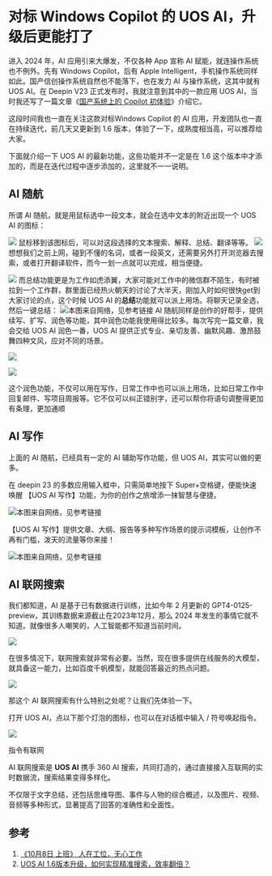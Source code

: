# 对标 Windows Copilot 的 UOS AI，升级后更能打了

进入 2024 年，AI 应用引来大爆发，不仅各种 App 宣称 AI 赋能，就连操作系统也不例外。先有 Windows Copilot，后有 Apple Intelligent，手机操作系统同样如此。国产信创操作系统自然也不能落下，也在发力 AI 与操作系统，这其中就有 UOS AI。在 Deepin V23 正式发布时，我就注意到其中的一款应用 UOS AI，当时我还写了一篇文章《[国产系统上的 Copilot 初体验](https://mp.weixin.qq.com/s/MDSss_Z1mAJTUV1bzcjB6w)》介绍它。

这段时间我也一直在关注这款对标Windows Copilot 的 AI 应用，开发团队也一直在持续迭代，前几天又更新到 1.6 版本，体验了一下，成熟度相当高，可以推荐给大家。

下面就介绍一下 UOS AI 的最新功能，这些功能并不一定是在 1.6 这个版本中才添加的，而是在迭代过程中逐步添加的，这里就不一一说明。

## AI 随航

所谓 AI 随航，就是用鼠标选中一段文本，就会在选中文本的附近出现一个 UOS AI 的图标：

![](https://raw.githubusercontent.com/mogoweb/mywritings/master/book_wechat/2024/202411/images/uos_ai_enhanced_01.png)
鼠标移到该图标后，可以对这段选择的文本搜索、解释、总结、翻译等等。
![](https://raw.githubusercontent.com/mogoweb/mywritings/master/book_wechat/2024/202411/images/uos_ai_enhanced_02.png)
想想我们之前上网，碰到不懂的名词，或者一段英文，还需要另外打开浏览器去搜索，或者打开翻译软件，而今一划一点就可以完成，相当便捷。

![](https://raw.githubusercontent.com/mogoweb/mywritings/master/book_wechat/2024/202411/images/uos_ai_enhanced_03.png)
而总结功能更是为工作如虎添翼，大家可能对工作中的微信群不陌生，有时被拉到一个工作群，群里面已经热火朝天的讨论了大半天，刚加入时如何很快get到大家讨论的点，这个时候 UOS AI 的**总结**功能就可以派上用场。将聊天记录全选，然后一键总结：
![本图来自网络，见参考链接](https://raw.githubusercontent.com/mogoweb/mywritings/master/book_wechat/2024/202411/images/uos_ai_enhanced_04.gif)
AI 随航同样是创作的好帮手，提供续写、扩写、润色等功能，其中润色功能我使用得比较多。每次写完一篇文章，我会交给 UOS AI 润色一番，UOS AI 提供正式专业、亲切友善、幽默风趣、激昂鼓舞四种文风，应对不同的场景。

![](https://raw.githubusercontent.com/mogoweb/mywritings/master/book_wechat/2024/202411/images/uos_ai_enhanced_05.png)

![](https://raw.githubusercontent.com/mogoweb/mywritings/master/book_wechat/2024/202411/images/uos_ai_enhanced_06.png)

这个润色功能，不仅可以用在写作，日常工作中也可以派上用场，比如日常工作中回复邮件、写项目周报等。它不仅可以纠正错别字，还可以帮你将语句调整得更加有条理，更加通顺

## AI 写作

上面的 AI 随航，已经具有一定的 AI 辅助写作功能，但 UOS AI，其实可以做的更多。

在 deepin 23 的多数应用输入框中，只需简单地按下 Super+空格键，便能快速唤醒 【UOS AI 写作】功能，为你的创作之旅增添一抹智慧与便捷。

![本图来自网络，见参考链接](https://raw.githubusercontent.com/mogoweb/mywritings/master/book_wechat/2024/202411/images/uos_ai_enhanced_07.gif)

【UOS AI 写作】提供文章、大纲、报告等多种写作场景的提示词模板，让创作不再有门槛，泼天的流量等你来接！

![本图来自网络，见参考链接](https://raw.githubusercontent.com/mogoweb/mywritings/master/book_wechat/2024/202411/images/uos_ai_enhanced_08.gif)

## AI 联网搜索

我们都知道，AI 是基于已有数据进行训练，比如今年 2 月更新的 GPT4-0125-preview，其训练数据来源截止在2023年12月，那么 2024 年发生的事情它就不知道。就像很多人嘲笑的，人工智能都不知道当前时间。

![](https://raw.githubusercontent.com/mogoweb/mywritings/master/book_wechat/2024/202411/images/uos_ai_enhanced_11.png)

在很多情况下，联网搜索就非常有必要。当然，现在很多提供在线服务的大模型，就具备这一能力，比如百度千帆模型，就能回答最近的热点问题。

![](https://raw.githubusercontent.com/mogoweb/mywritings/master/book_wechat/2024/202411/images/uos_ai_enhanced_12.png)

那这个 AI 联网搜索有什么特别之处呢？让我们先体验一下。

打开 UOS AI，点以下那个灯泡的图标，也可以在对话框中输入 / 符号唤起指令。

![](https://raw.githubusercontent.com/mogoweb/mywritings/master/book_wechat/2024/202411/images/uos_ai_enhanced_9.png)

指令有联网

AI 联网搜索是 **UOS AI** 携手 360 AI 搜索，共同打造的，通过直接接入互联网的实时数据流，搜索结果变得多样化。

不仅限于文字总结，还包括思维导图、事件与人物的综合概述，以及图片、视频、音频等多种形式，显著提高了回答的准确性和全面性。


## 参考

1. [《10月8日 上班》 人在工位，无心工作](https://mp.weixin.qq.com/s/6_moYlckGTKMYXZdUpw82A)
2. [UOS AI 1.6版本升级，如何实现精准搜索，效率翻倍？](https://mp.weixin.qq.com/s/s_U7i10lVT4f5WPxgTVEcw)
